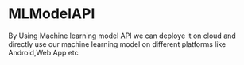 # MLModelAPI

By Using Machine learning model API we can deploye it on cloud and directly use our machine learning model on different platforms like Android,Web App etc
